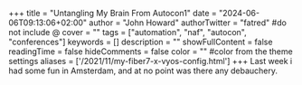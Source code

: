 +++
title = "Untangling My Brain From Autocon1"
date = "2024-06-06T09:13:06+02:00"
author = "John Howard"
authorTwitter = "fatred" #do not include @
cover = ""
tags = ["automation", "naf", "autocon", "conferences"]
keywords = []
description = ""
showFullContent = false
readingTime = false
hideComments = false
color = "" #color from the theme settings
aliases = ['/2021/11/my-fiber7-x-vyos-config.html']
+++
Last week i had some fun in Amsterdam, and at no point was there any debauchery.
